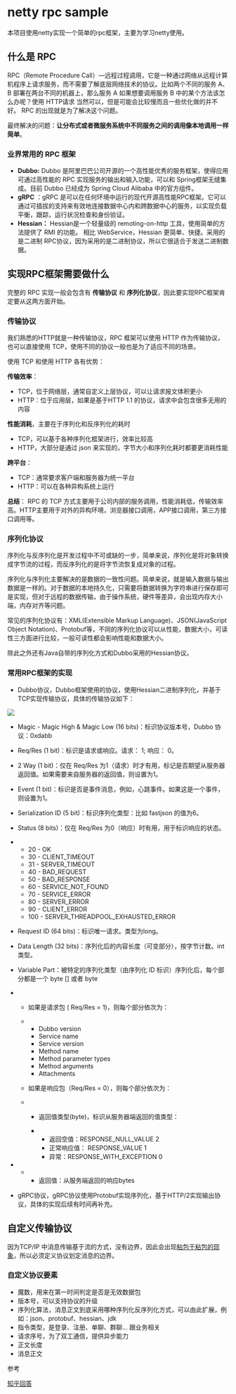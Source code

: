 # netty rpc sample
本项目使用netty实现一个简单的rpc框架，主要为学习netty使用。

## 什么是 RPC

RPC（Remote Procedure Call）—远程过程调用，它是一种通过网络从远程计算机程序上请求服务，而不需要了解底层网络技术的协议。比如两个不同的服务 A、B 部署在两台不同的机器上，那么服务 A 如果想要调用服务 B 中的某个方法该怎么办呢？使用 HTTP请求 当然可以，但是可能会比较慢而且一些优化做的并不好。 RPC 的出现就是为了解决这个问题。

最终解决的问题：**让分布式或者微服务系统中不同服务之间的调用像本地调用一样简单**。

### 业界常用的 RPC 框架

- **Dubbo:** Dubbo 是阿里巴巴公司开源的一个高性能优秀的服务框架，使得应用可通过高性能的 RPC 实现服务的输出和输入功能，可以和 Spring框架无缝集成。目前 Dubbo 已经成为 Spring Cloud Alibaba 中的官方组件。
- **gRPC** ：gRPC 是可以在任何环境中运行的现代开源高性能RPC框架。它可以通过可插拔的支持来有效地连接数据中心内和跨数据中心的服务，以实现负载平衡，跟踪，运行状况检查和身份验证。
- **Hessian：** Hessian是一个轻量级的 remoting-on-http 工具，使用简单的方法提供了 RMI 的功能。 相比 WebService，Hessian 更简单、快捷。采用的是二进制 RPC协议，因为采用的是二进制协议，所以它很适合于发送二进制数据。

## 实现RPC框架需要做什么

完整的 RPC 实现一般会包含有 **传输协议** 和 **序列化协议**，因此要实现RPC框架肯定要从这两方面开始。

### 传输协议

我们熟悉的HTTP就是一种传输协议，RPC 框架可以使用 HTTP 作为传输协议，也可以直接使用 TCP，使用不同的协议一般也是为了适应不同的场景。

使用 TCP 和使用 HTTP 各有优势：

**传输效率**：

- TCP，位于网络层，通常自定义上层协议，可以让请求报文体积更小
- HTTP：位于应用层，如果是基于HTTP 1.1 的协议，请求中会包含很多无用的内容

**性能消耗**，主要在于序列化和反序列化的耗时

- TCP，可以基于各种序列化框架进行，效率比较高
- HTTP，大部分是通过 json 来实现的，字节大小和序列化耗时都要更消耗性能

**跨平台**：

- TCP：通常要求客户端和服务器为统一平台
- HTTP：可以在各种异构系统上运行

**总结**：
  RPC 的 TCP 方式主要用于公司内部的服务调用，性能消耗低，传输效率高。HTTP主要用于对外的异构环境，浏览器接口调用，APP接口调用，第三方接口调用等。

### 序列化协议

序列化与反序列化是开发过程中不可或缺的一步，简单来说，序列化是将对象转换成字节流的过程，而反序列化的是将字节流恢复成对象的过程。

序列化与序列化主要解决的是数据的一致性问题。简单来说，就是输入数据与输出数据是一样的。对于数据的本地持久化，只需要将数据转换为字符串进行保存即可是实现，但对于远程的数据传输，由于操作系统，硬件等差异，会出现内存大小端，内存对齐等问题。

常见的序列化协议有：XML(Extensible Markup Language)、JSON(JavaScript Object Notation)、Protobuf等，不同的序列化协议可以从性能，数据大小，可读性三方面进行比较，一般可读性都会影响性能和数据大小。

除此之外还有Java自带的序列化方式和Dubbo采用的Hessian协议。

### 常用RPC框架的实现

* Dubbo协议，Dubbo框架使用的协议，使用Hessian二进制序列化，并基于TCP实现传输协议，具体的传输协议如下：

![](https://pic1.zhimg.com/80/v2-8db163dc36a973358307d3c78a3016cc_720w.jpg)

  - Magic - Magic High & Magic Low (16 bits)：标识协议版本号，Dubbo 协议：0xdabb

  - Req/Res (1 bit)：标识是请求或响应。请求： 1; 响应： 0。

  - 2 Way (1 bit)：仅在 Req/Res 为1（请求）时才有用，标记是否期望从服务器返回值。如果需要来自服务器的返回值，则设置为1。

  - Event (1 bit)：标识是否是事件消息，例如，心跳事件。如果这是一个事件，则设置为1。

  - Serialization ID (5 bit)：标识序列化类型：比如 fastjson 的值为6。

  - Status (8 bits)：仅在 Req/Res 为0（响应）时有用，用于标识响应的状态。

  - - 20 - OK
    - 30 - CLIENT_TIMEOUT
    - 31 - SERVER_TIMEOUT
    - 40 - BAD_REQUEST
    - 50 - BAD_RESPONSE
    - 60 - SERVICE_NOT_FOUND
    - 70 - SERVICE_ERROR
    - 80 - SERVER_ERROR
    - 90 - CLIENT_ERROR
    - 100 - SERVER_THREADPOOL_EXHAUSTED_ERROR

  

  - Request ID (64 bits)：标识唯一请求。类型为long。

  - Data Length (32 bits)：序列化后的内容长度（可变部分），按字节计数。int类型。

  - Variable Part：被特定的序列化类型（由序列化 ID 标识）序列化后，每个部分都是一个 byte [] 或者 byte

  - - 如果是请求包 ( Req/Res = 1)，则每个部分依次为：

    - - Dubbo version
      - Service name
      - Service version
      - Method name
      - Method parameter types
      - Method arguments
      - Attachments

    - 如果是响应包（Req/Res = 0），则每个部分依次为：

    - - 返回值类型(byte)，标识从服务器端返回的值类型：

      - - 返回空值：RESPONSE_NULL_VALUE 2
        - 正常响应值： RESPONSE_VALUE 1
        - 异常：RESPONSE_WITH_EXCEPTION 0

  - - - 返回值：从服务端返回的响应bytes

* gRPC协议，gRPC协议使用Protobuf实现序列化，基于HTTP/2实现输出协议，具体的实现后续有时间再补充。

## 自定义传输协议

因为TCP/IP 中消息传输基于流的方式，没有边界，因此会出现[粘包于粘包的现象](https://github.com/renjiema/note/blob/bc2fecc8cff3a3bf78bff317cb0f7f52a0e7999d/java/netty/Netty.md#L1)，所以必须定义协议划定消息的边界。

### 自定义协议要素

* 魔数，用来在第一时间判定是否是无效数据包
* 版本号，可以支持协议的升级
* 序列化算法，消息正文到底采用哪种序列化反序列化方式，可以由此扩展，例如：json、protobuf、hessian、jdk
* 指令类型，是登录、注册、单聊、群聊... 跟业务相关
* 请求序号，为了双工通信，提供异步能力
* 正文长度
* 消息正文





参考

[知乎回答](https://www.zhihu.com/question/25536695/answer/1846152026)

